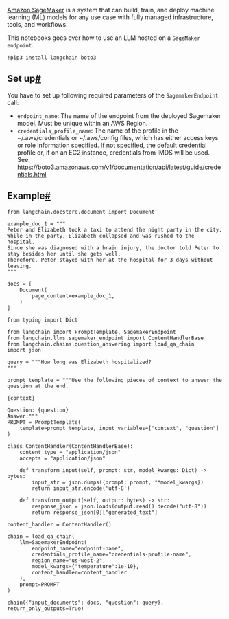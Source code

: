 


[Amazon SageMaker](https://aws.amazon.com/sagemaker/) is a system that can build, train, and deploy machine learning (ML) models for any use case with fully managed infrastructure, tools, and workflows.

This notebooks goes over how to use an LLM hosted on a `SageMaker endpoint`.

```
!pip3 install langchain boto3

```

Set up[#](#set-up "Permalink to this headline")
-----------------------------------------------

You have to set up following required parameters of the `SagemakerEndpoint` call:

* `endpoint_name`: The name of the endpoint from the deployed Sagemaker model.
Must be unique within an AWS Region.
* `credentials_profile_name`: The name of the profile in the ~/.aws/credentials or ~/.aws/config files, which
has either access keys or role information specified.
If not specified, the default credential profile or, if on an EC2 instance,
credentials from IMDS will be used.
See: https://boto3.amazonaws.com/v1/documentation/api/latest/guide/credentials.html

Example[#](#example "Permalink to this headline")
-------------------------------------------------

```
from langchain.docstore.document import Document

```

```
example_doc_1 = """
Peter and Elizabeth took a taxi to attend the night party in the city. While in the party, Elizabeth collapsed and was rushed to the hospital.
Since she was diagnosed with a brain injury, the doctor told Peter to stay besides her until she gets well.
Therefore, Peter stayed with her at the hospital for 3 days without leaving.
"""

docs = [
    Document(
        page_content=example_doc_1,
    )
]

```

```
from typing import Dict

from langchain import PromptTemplate, SagemakerEndpoint
from langchain.llms.sagemaker_endpoint import ContentHandlerBase
from langchain.chains.question_answering import load_qa_chain
import json

query = """How long was Elizabeth hospitalized?
"""

prompt_template = """Use the following pieces of context to answer the question at the end.

{context}

Question: {question}
Answer:"""
PROMPT = PromptTemplate(
    template=prompt_template, input_variables=["context", "question"]
)

class ContentHandler(ContentHandlerBase):
    content_type = "application/json"
    accepts = "application/json"

    def transform_input(self, prompt: str, model_kwargs: Dict) -> bytes:
        input_str = json.dumps({prompt: prompt, **model_kwargs})
        return input_str.encode('utf-8')

    def transform_output(self, output: bytes) -> str:
        response_json = json.loads(output.read().decode("utf-8"))
        return response_json[0]["generated_text"]

content_handler = ContentHandler()

chain = load_qa_chain(
    llm=SagemakerEndpoint(
        endpoint_name="endpoint-name", 
        credentials_profile_name="credentials-profile-name", 
        region_name="us-west-2", 
        model_kwargs={"temperature":1e-10},
        content_handler=content_handler
    ),
    prompt=PROMPT
)

chain({"input_documents": docs, "question": query}, return_only_outputs=True)

```

